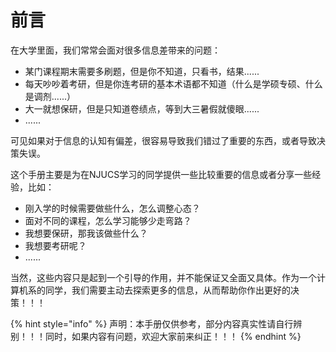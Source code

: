 # 前言

在大学里面，我们常常会面对很多信息差带来的问题：

* 某门课程期末需要多刷题，但是你不知道，只看书，结果......
* 每天吵吵着考研，但是你连考研的基本术语都不知道（什么是学硕专硕、什么是调剂......）
* 大一就想保研，但是只知道卷绩点，等到大三暑假就傻眼......
* ......

可见如果对于信息的认知有偏差，很容易导致我们错过了重要的东西，或者导致决策失误。

这个手册主要是为在NJUCS学习的同学提供一些比较重要的信息或者分享一些经验，比如：

* 刚入学的时候需要做些什么，怎么调整心态？
* 面对不同的课程，怎么学习能够少走弯路？
* 我想要保研，那我该做些什么？
* 我想要考研呢？
* ......

当然，这些内容只是起到一个引导的作用，并不能保证又全面又具体。作为一个计算机系的同学，我们需要主动去探索更多的信息，从而帮助你作出更好的决策！！！

{% hint style="info" %}
声明：本手册仅供参考，部分内容真实性请自行辨别！！！同时，如果内容有问题，欢迎大家前来纠正！！！
{% endhint %}
